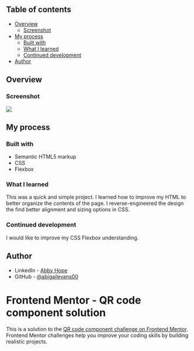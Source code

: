 

## Table of contents

- [Overview](#overview)
  - [Screenshot](#screenshot)
- [My process](#my-process)
  - [Built with](#built-with)
  - [What I learned](#what-i-learned)
  - [Continued development](#continued-development)
- [Author](#author)



## Overview

### Screenshot

![](images/screenshot.jpg)



## My process

### Built with

- Semantic HTML5 markup
- CSS
- Flexbox


### What I learned

This was a quick and simple project. I learned how to improve my HTML to better organize the contents of the page. I reverse-engineered the design the find better alignment and sizing options in CSS.


### Continued development

I would like to improve my CSS Flexbox understanding.



## Author

- LinkedIn - [Abby Hope](https://www.linkedin.com/in/abigailhevans/)
- GitHub - [@abigailevans00](https://github.com/abigailevans00)





# Frontend Mentor - QR code component solution

This is a solution to the [QR code component challenge on Frontend Mentor](https://www.frontendmentor.io/challenges/qr-code-component-iux_sIO_H). Frontend Mentor challenges help you improve your coding skills by building realistic projects. 